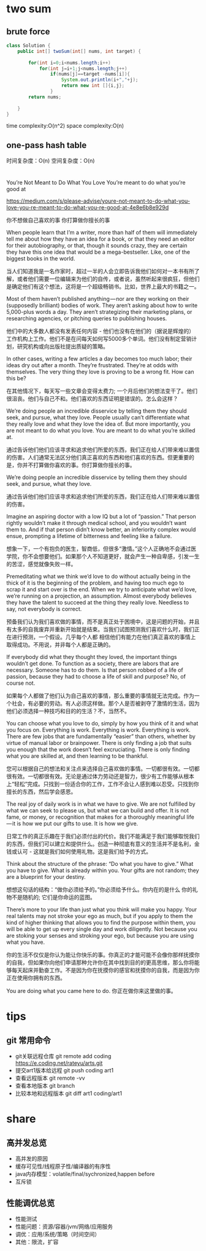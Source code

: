 # two sum
## brute force
``` java
class Solution {
    public int[] twoSum(int[] nums, int target) {
        
        for(int i=0;i<nums.length;i++)
            for(int j=i+1;j<nums.length;j++)
                if(nums[j]==target -nums[i]){
                    System.out.println(i+","+j);            
                    return new int []{i,j};
                }
        return nums;
        
    }
}
```
time complexity:O(n^2)
space complexity:O(n)
## one-pass hash table

时间复杂度：O(n)
空间复杂度：O(n)

# 
You’re Not Meant to Do What You Love
You’re meant to do what you’re good at

https://medium.com/s/please-advise/youre-not-meant-to-do-what-you-love-you-re-meant-to-do-what-you-re-good-at-4e8e6b8e929d

你不想做自己喜欢的事
你打算做你擅长的事

When people learn that I’m a writer, more than half of them will immediately tell me about how they have an idea for a book, or that they need an editor for their autobiography, or that, though it sounds crazy, they are certain they have this one idea that would be a mega-bestseller. Like, one of the biggest books in the world.

当人们知道我是一名作家时，超过一半的人会立即告诉我他们如何对一本书有所了解，或者他们需要一位编辑来为他们的自传，或者说，虽然听起来很疯狂，但他们是确定他们有这个想法，这将是一个超级畅销书。比如，世界上最大的书籍之一。

Most of them haven’t published anything — nor are they working on their (supposedly brilliant) bodies of work. They aren’t asking about how to write 5,000-plus words a day. They aren’t strategizing their marketing plans, or researching agencies, or pitching queries to publishing houses.

他们中的大多数人都没有发表任何内容 - 他们也没有在他们的（据说是辉煌的）工作机构上工作。他们不是在问每天如何写5000多个单词。他们没有制定营销计划，研究机构或向出版社提出质疑的策略。

In other cases, writing a few articles a day becomes too much labor; their ideas dry out after a month. They’re frustrated. They’re at odds with themselves. The very thing they love is proving to be a wrong fit. How can this be?

在其他情况下，每天写一些文章会变得太费力; 一个月后他们的想法变干了。他们很沮丧。他们与自己不和。他们喜欢的东西证明是错误的。怎么会这样？

We’re doing people an incredible disservice by telling them they should seek, and pursue, what they love. People usually can’t differentiate what they really love and what they love the idea of. But more importantly, you are not meant to do what you love. You are meant to do what you’re skilled at.

通过告诉他们他们应该寻求和追求他们所爱的东西，我们正在给人们带来难以置信的伤害。人们通常无法区分他们真正喜欢的东西和他们喜欢的东西。但更重要的是，你并不打算做你喜欢的事。你打算做你擅长的事。

We’re doing people an incredible disservice by telling them they should seek, and pursue, what they love.

通过告诉他们他们应该寻求和追求他们所爱的东西，我们正在给人们带来难以置信的伤害。

Imagine an aspiring doctor with a low IQ but a lot of “passion.” That person rightly wouldn’t make it through medical school, and you wouldn’t want them to. And if that person didn’t know better, an inferiority complex would ensue, prompting a lifetime of bitterness and feeling like a failure.

想象一下，一个有抱负的医生，智商低，但很多“激情。”这个人正确地不会通过医学院，你不会想要他们。如果那个人不知道更好，就会产生一种自卑感，引发一生的苦涩，感觉就像失败一样。

Premeditating what we think we’d love to do without actually being in the thick of it is the beginning of the problem, and having too much ego to scrap it and start over is the end. When we try to anticipate what we’d love, we’re running on a projection, an assumption. Almost everybody believes they have the talent to succeed at the thing they really love. Needless to say, not everybody is correct.

预备我们认为我们喜欢做的事情，而不是真正处于困境中，这是问题的开始，并且有太多的自我废弃并重新开始就是结束。当我们试图预测我们喜欢什么时，我们正在进行预测，一个假设。几乎每个人都 相信他们有能力在他们真正喜欢的事情上取得成功。不用说，并非每个人都是正确的。

If everybody did what they thought they loved, the important things wouldn’t get done. To function as a society, there are labors that are necessary. Someone has to do them. Is that person robbed of a life of passion, because they had to choose a life of skill and purpose? No, of course not.

如果每个人都做了他们认为自己喜欢的事情，那么重要的事情就无法完成。作为一个社会，有必要的劳动。有人必须这样做。那个人是否被剥夺了激情的生活，因为他们必须选择一种技巧和目的的生活？不，当然不。

You can choose what you love to do, simply by how you think of it and what you focus on. Everything is work. Everything is work. Everything is work. There are few jobs that are fundamentally “easier” than others, whether by virtue of manual labor or brainpower. There is only finding a job that suits you enough that the work doesn’t feel excruciating. There is only finding what you are skilled at, and then learning to be thankful.

您可以根据自己的想法和关注点来选择自己喜欢做的​​事情。一切都很有效。一切都很有效。一切都很有效。无论是通过体力劳动还是智力，很少有工作能够从根本上“轻松”完成。只找到一份适合你的工作，工作不会让人感到难以忍受。只找到你擅长的东西，然后学会感恩。

The real joy of daily work is in what we have to give. We are not fulfilled by what we can seek to please us, but what we can build and offer. It is not fame, or money, or recognition that makes for a thoroughly meaningful life — it is how we put our gifts to use. It is how we give.

日常工作的真正乐趣在于我们必须付出的代价。我们不能满足于我们能够取悦我们的东西，但我们可以建立和提供什么。创造一种彻底有意义的生活并不是名利，金钱或认可 - 这就是我们如何使用礼物。这是我们给予的方式。


Think about the structure of the phrase: “Do what you have to give.” What you have to give. What is already within you. Your gifts are not random; they are a blueprint for your destiny.


想想这句话的结构：“做你必须给予的。”你必须给予什么。你内在的是什么 你的礼物不是随机的; 它们是你命运的蓝图。


There’s more to your life than just what you think will make you happy. Your real talents may not stroke your ego as much, but if you apply to them the kind of higher thinking that allows you to find the purpose within them, you will be able to get up every single day and work diligently. Not because you are stoking your senses and stroking your ego, but because you are using what you have.


你的生活不仅仅是你认为能让你快乐的事。你真正的才能可能不会像你那样抚摸你的自我，但如果你向他们申请那种允许你在其中找到目的的更高思维，那么你将能够每天起床并勤奋工作。不是因为你在抚摸你的感官和抚摸你的自我，而是因为你正在使用你拥有的东西。


You are doing what you came here to do.
你正在做你来这里做的事。

# tips
## git 常用命令
- git关联远程仓库
git remote add coding https://e.coding.net/rateyu/arts.git
- 提交art1版本给远程
git push coding art1
- 查看远程版本
git remote -vv
- 查看本地版本
git branch 
- 比较本地和远程版本
git diff art1 coding/art1

# share

## 高并发总览
- 高并发的原因
- 缓存可见性/线程原子性/编译器的有序性
- java内存模型：volatile/final/sychronized,happen before
- 互斥锁

## 性能调优总览
- 性能测试
- 性能问题：资源/容器/jvm/网络/应用服务
- 调优：应用/系统/策略（时间空间）
- 其他：限流，扩容
